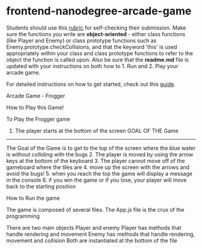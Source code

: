 frontend-nanodegree-arcade-game
===============================

Students should use this [rubric](https://review.udacity.com/#!/projects/2696458597/rubric) for self-checking their submission. Make sure the functions you write are **object-oriented** - either class functions (like Player and Enemy) or class prototype functions such as Enemy.prototype.checkCollisions, and that the keyword 'this' is used appropriately within your class and class prototype functions to refer to the object the function is called upon. Also be sure that the **readme.md** file is updated with your instructions on both how to 1. Run and 2. Play your arcade game.

For detailed instructions on how to get started, check out this [guide](https://docs.google.com/document/d/1v01aScPjSWCCWQLIpFqvg3-vXLH2e8_SZQKC8jNO0Dc/pub?embedded=true).

Arcade Game  - Frogger

How to Play this Game!
>>>>>>>>>>>>>>>>>>>>>>>>>>>>>>>>>>>>>
To Play the Frogger game
1.  The player starts at the bottom of the screen
GOAL OF THE Game
----------------------
The Goal of the Game is to get to the top of the screen where the blue water is
without colliding with the bugs
2.  The player is moved by using the arrow keys at the bottom of the keyboard
3.  The player cannot move off of the gameboard where the tiles are
4.  move up the screen with the arrows and avoid the bugs!
5.  when you reach the top the game will display a message in the console
6.  if you win the game or if you lose, your player will move back to the starting position

How to Run the game
>>>>>>>>>>>>>>>>>>>>>>>>>>>>>>>>>>>>>
The game is composed of several files.  The App.js file is
the crux of the programming

There are two main objects Player and enemy
Player has methods that handle rendering and movement
Enemy has methods that handle rendering, movement and collision
Both are instantiated at the bottom of the file

